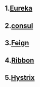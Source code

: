 ## 1.[Eureka](https://github.com/ShenGuangMing/cloud2020-ssg/blob/master/eureka.md)

## 2.[consul](https://github.com/ShenGuangMing/cloud2020-ssg/blob/master/consul.md)

## 3.[Feign](https://github.com/ShenGuangMing/cloud2020-ssg/blob/master/feign.md)

## 4.[Ribbon](https://github.com/ShenGuangMing/cloud2020-ssg/blob/master/ribbon.md)

## 5.[Hystrix](https://github.com/ShenGuangMing/cloud2020-ssg/blob/master/hystrix.md)